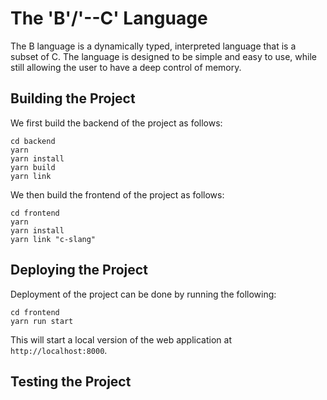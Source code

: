 # The 'B'/'--C' Language
The B language is a dynamically typed, interpreted language that is a subset of C. The language is designed to be simple and easy to use, while still allowing the user to have a deep control of memory.

## Building the Project
We first build the backend of the project as follows:
```
cd backend
yarn
yarn install
yarn build
yarn link
```
We then build the frontend of the project as follows:
```
cd frontend
yarn
yarn install
yarn link "c-slang"
```

## Deploying the Project
Deployment of the project can be done by running the following:
```
cd frontend
yarn run start
```
This will start a local version of the web application at `http://localhost:8000`.

## Testing the Project


